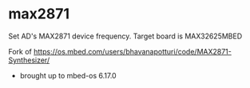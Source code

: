 # max2871
Set AD's MAX2871 device frequency.  Target board is MAX32625MBED

Fork of https://os.mbed.com/users/bhavanapotturi/code/MAX2871-Synthesizer/
 - brought up to mbed-os 6.17.0
